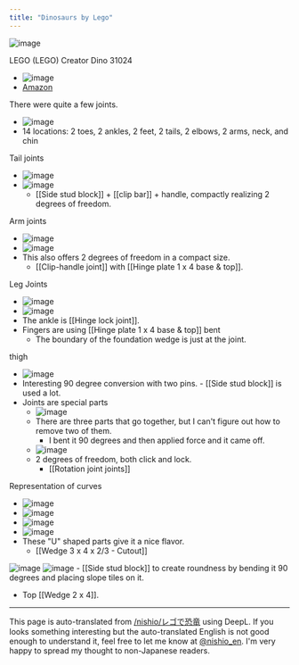```yaml
---
title: "Dinosaurs by Lego"
---
```


![image](https://gyazo.com/d87b57c7d8d0c492bc4597b2b65b5df9/thumb/1000)

LEGO (LEGO) Creator Dino 31024
- ![image](https://gyazo.com/e88e963e8f701aae86056d0f02b34470/thumb/1000)
- [Amazon](https://amzn.to/3pbzaoj)

There were quite a few joints.
- ![image](https://gyazo.com/1aca81a20212aa0e293f3576ad06b567/thumb/1000)
- 14 locations: 2 toes, 2 ankles, 2 feet, 2 tails, 2 elbows, 2 arms, neck, and chin

Tail joints
- ![image](https://gyazo.com/2fcbedb699272c6adf680438e4501518/thumb/1000)
- ![image](https://gyazo.com/a6c53f86ea295ad11e077a400cb09944/thumb/1000)
    - [[Side stud block]] + [[clip bar]] + handle, compactly realizing 2 degrees of freedom.

Arm joints
- ![image](https://gyazo.com/221ee16f0c47d04ffadb26d3c85fa17e/thumb/1000)
- ![image](https://gyazo.com/4806c0bf1367566b4c6f2a0d524bc83f/thumb/1000)
- This also offers 2 degrees of freedom in a compact size.
    - [[Clip-handle joint]] with [[Hinge plate 1 x 4 base & top]].

Leg Joints
- ![image](https://gyazo.com/e7e0ea8b5a9831729e7b3b209f13abee/thumb/1000)
- ![image](https://gyazo.com/aa171e3763828c88c5e3e4c21adaa461/thumb/1000)
- The ankle is [[Hinge lock joint]].
- Fingers are using [[Hinge plate 1 x 4 base & top]] bent
    - The boundary of the foundation wedge is just at the joint.

thigh
- ![image](https://gyazo.com/be877a7b76c7206fa97bd781caddd262/thumb/1000)
- Interesting 90 degree conversion with two pins.
        - [[Side stud block]] is used a lot.
- Joints are special parts
    - ![image](https://gyazo.com/37a67d4d213b5d008bb816e2ef847637/thumb/1000)
    - There are three parts that go together, but I can't figure out how to remove two of them.
        - I bent it 90 degrees and then applied force and it came off.
    - ![image](https://gyazo.com/3e847112b12e39cb50476a7bb4f4f14b/thumb/1000)
    - 2 degrees of freedom, both click and lock.
        - [[Rotation joint joints]]

Representation of curves
- ![image](https://gyazo.com/5f1063f6bce188b4c5bd397d95bc099f/thumb/1000)
- ![image](https://gyazo.com/06f3a8fe447d820aefe21df2d50ac941/thumb/1000)
- ![image](https://gyazo.com/d849807d435e6308f1a6727c7f0fe8ff/thumb/1000)
- ![image](https://gyazo.com/23dad4ddc42cc0a887bc809e9587fee4/thumb/1000)
- These "U" shaped parts give it a nice flavor.
    - [[Wedge 3 x 4 x 2/3 - Cutout]]

![image](https://gyazo.com/135a8bb7749a86d8ea35e5062ce76d1e/thumb/1000)
![image](https://gyazo.com/e205bb21f76d015d4611ca7c60d32b91/thumb/1000)
    - [[Side stud block]] to create roundness by bending it 90 degrees and placing slope tiles on it.
- Top [[Wedge 2 x 4]].

---
This page is auto-translated from [/nishio/レゴで恐竜](https://scrapbox.io/nishio/レゴで恐竜) using DeepL. If you looks something interesting but the auto-translated English is not good enough to understand it, feel free to let me know at [@nishio_en](https://twitter.com/nishio_en). I'm very happy to spread my thought to non-Japanese readers.